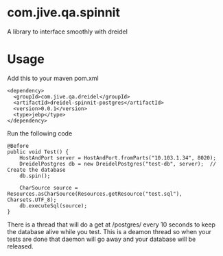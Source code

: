 com.jive.qa.spinnit
===================

A library to interface smoothly with dreidel

Usage
===
Add this to your maven pom.xml

```
<dependency>
  <groupId>com.jive.qa.dreidel</groupId>
  <artifactId>dreidel-spinnit-postgres</artifactId>
  <version>0.0.1</version>
  <type>jebp</type>
</dependency>
```


Run the following code

```
@Before
public void Test() {
    HostAndPort server = HostAndPort.fromParts("10.103.1.34", 8020);
    DreidelPostgres db = new DreidelPostgres("test-db", server);  // Create the database
    db.spin();

    CharSource source = Resources.asCharSource(Resources.getResource("test.sql"), Charsets.UTF_8);
    db.executeSql(source);
}
```

There is a thread that will do a get at /postgres/<dbname> every 10 seconds to keep the database alive while you test.  This is a deamon thread so when your tests are done that daemon will go away and your database will be released.
